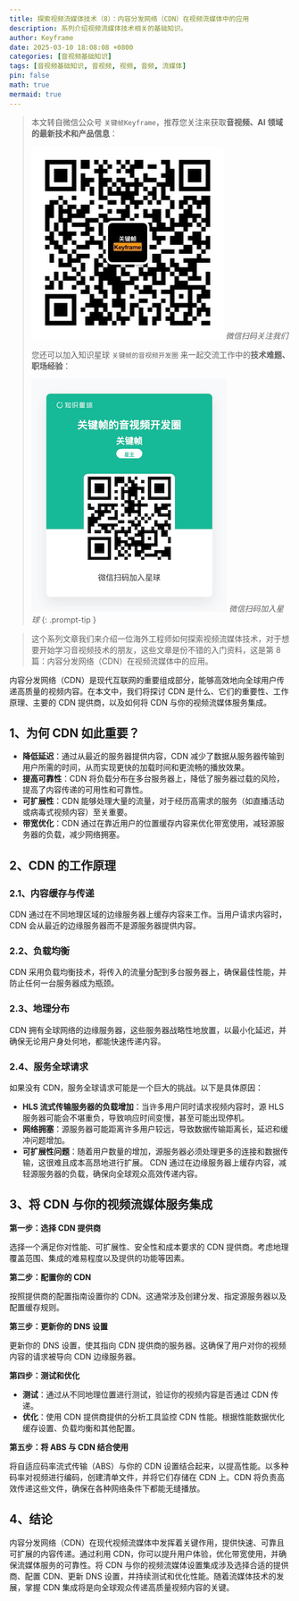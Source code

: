 ```yaml
---
title: 探索视频流媒体技术（8）：内容分发网络（CDN）在视频流媒体中的应用
description: 系列介绍视频流媒体技术相关的基础知识。
author: Keyframe
date: 2025-03-10 18:08:08 +0800
categories: [音视频基础知识]
tags: [音视频基础知识, 音视频, 视频, 音频, 流媒体]
pin: false
math: true
mermaid: true
---
```


> 本文转自微信公众号 `关键帧Keyframe`，推荐您关注来获取**音视频、AI 领域的最新技术和产品信息**：
>
>![微信公众号](assets/img/keyframe-mp.jpg)
>_微信扫码关注我们_
>
>您还可以加入知识星球 `关键帧的音视频开发圈` 来一起交流工作中的**技术难题、职场经验**：
>
>![知识星球](assets/img/keyframe-zsxq.png)
>_微信扫码加入星球_
{: .prompt-tip }

>这个系列文章我们来介绍一位海外工程师如何探索视频流媒体技术，对于想要开始学习音视频技术的朋友，这些文章是份不错的入门资料，这是第 8 篇：内容分发网络（CDN）在视频流媒体中的应用。


内容分发网络（CDN）是现代互联网的重要组成部分，能够高效地向全球用户传递高质量的视频内容。在本文中，我们将探讨 CDN 是什么、它们的重要性、工作原理、主要的 CDN 提供商，以及如何将 CDN 与你的视频流媒体服务集成。

## 1、为何 CDN 如此重要？

- **降低延迟**：通过从最近的服务器提供内容，CDN 减少了数据从服务器传输到用户所需的时间，从而实现更快的加载时间和更流畅的播放效果。
- **提高可靠性**：CDN 将负载分布在多台服务器上，降低了服务器过载的风险，提高了内容传递的可用性和可靠性。
- **可扩展性**：CDN 能够处理大量的流量，对于经历高需求的服务（如直播活动或病毒式视频内容）至关重要。
- **带宽优化**：CDN 通过在靠近用户的位置缓存内容来优化带宽使用，减轻源服务器的负载，减少网络拥塞。

## 2、CDN 的工作原理

### 2.1、内容缓存与传递

CDN 通过在不同地理区域的边缘服务器上缓存内容来工作。当用户请求内容时，CDN 会从最近的边缘服务器而不是源服务器提供内容。

### 2.2、负载均衡

CDN 采用负载均衡技术，将传入的流量分配到多台服务器上，确保最佳性能，并防止任何一台服务器成为瓶颈。

### 2.3、地理分布

CDN 拥有全球网络的边缘服务器，这些服务器战略性地放置，以最小化延迟，并确保无论用户身处何地，都能快速传递内容。

### 2.4、服务全球请求

如果没有 CDN，服务全球请求可能是一个巨大的挑战。以下是具体原因：

- **HLS 流式传输服务器的负载增加**：当许多用户同时请求视频内容时，源 HLS 服务器可能会不堪重负，导致响应时间变慢，甚至可能出现停机。
- **网络拥塞**：源服务器可能距离许多用户较远，导致数据传输距离长，延迟和缓冲问题增加。
- **可扩展性问题**：随着用户数量的增加，源服务器必须处理更多的连接和数据传输，这很难且成本高昂地进行扩展。
CDN 通过在边缘服务器上缓存内容，减轻源服务器的负载，确保向全球观众高效传递内容。

## 3、将 CDN 与你的视频流媒体服务集成

**第一步：选择 CDN 提供商**

选择一个满足你对性能、可扩展性、安全性和成本要求的 CDN 提供商。考虑地理覆盖范围、集成的难易程度以及提供的功能等因素。

**第二步：配置你的 CDN**

按照提供商的配置指南设置你的 CDN。这通常涉及创建分发、指定源服务器以及配置缓存规则。

**第三步：更新你的 DNS 设置**

更新你的 DNS 设置，使其指向 CDN 提供商的服务器。这确保了用户对你的视频内容的请求被导向 CDN 边缘服务器。

**第四步：测试和优化**

- **测试**：通过从不同地理位置进行测试，验证你的视频内容是否通过 CDN 传递。
- **优化**：使用 CDN 提供商提供的分析工具监控 CDN 性能。根据性能数据优化缓存设置、负载均衡和其他配置。

**第五步：将 ABS 与 CDN 结合使用**

将自适应码率流式传输（ABS）与你的 CDN 设置结合起来，以提高性能。以多种码率对视频进行编码，创建清单文件，并将它们存储在 CDN 上。CDN 将负责高效传递这些文件，确保在各种网络条件下都能无缝播放。

## 4、结论

内容分发网络（CDN）在现代视频流媒体中发挥着关键作用，提供快速、可靠且可扩展的内容传递。通过利用 CDN，你可以提升用户体验，优化带宽使用，并确保流媒体服务的可靠性。将 CDN 与你的视频流媒体设置集成涉及选择合适的提供商、配置 CDN、更新 DNS 设置，并持续测试和优化性能。随着流媒体技术的发展，掌握 CDN 集成将是向全球观众传递高质量视频内容的关键。

